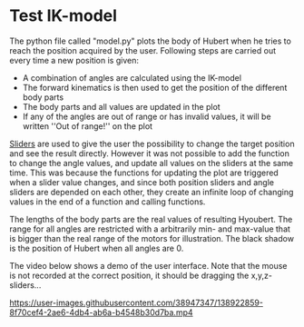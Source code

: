 # Test IK-model
The python file called "model.py" plots the body of Hubert when he tries to reach the position acquired by the user. Following steps are carried out every time a new position is given:
* A combination of angles are calculated using the IK-model
* The forward kinematics is then used to get the position of the different body parts
* The body parts and all values are updated in the plot
* If any of the angles are out of range or has invalid values, it will be written ''Out of range!'' on the plot

[Sliders](https://matplotlib.org/stable/gallery/widgets/slider_demo.html) are used to give the user the possibility to change the target position and see the result directly. However it was not possible to add the function to change the angle values, and update all values on the sliders at the same time. This was because the functions for updating the plot are triggered when a slider value changes, and since both position sliders and angle sliders are depended on each other, they create an infinite loop of changing values in the end of a function and calling functions. 

The lengths of the body parts are the real values of resulting Hyoubert. The range for all angles are restricted with a arbitrarily min- and max-value that is bigger than the real range of the motors for illustration. The black shadow is the position of Hubert when all angles are 0. 

The video below shows a demo of the user interface. Note that the mouse is not recorded at the correct position, it should be dragging the x,y,z-sliders...

https://user-images.githubusercontent.com/38947347/138922859-8f70cef4-2ae6-4db4-ab6a-b4548b30d7ba.mp4

